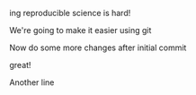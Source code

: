 
ing reproducible science is hard!

We're going to make it easier using git

Now do some more changes after initial commit

great!

Another line

